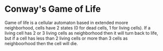 # Conway's Game of Life
Game of life is a cellular automaton based in extended moore neighborhood, cells have 2 states (0 for dead cells, 1 for living cells). If a living cell has 2 or 3 living cells as neighborhood then it will turn back to life, but if a cell has less than 2 living cells or more than 3 cells as neighboorhood then the cell will die.

